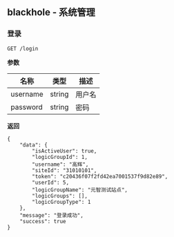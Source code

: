 ## <a name="blackhole"></a> blackhole - 系统管理
### <a name="登录"></a>登录

    GET /login

**参数**

|   名称    |  类型  |   描述  |
|     -     |      - |    -    |
| username  | string | 用户名  |
| password  | string | 密码    |

**返回**

    {
        "data": {
            "isActiveUser": true,
            "logicGroupId": 1,
            "username": "高辉",
            "siteId": "31010101",
            "token": "c20436f07f2fd42ea7001537f9d82e89",
            "userId": 5,
            "logicGroupName": "元智测试站点",
            "logicGroups": [],
            "logicGroupType": 1
        },
        "message": "登录成功",
        "success": true
    }
